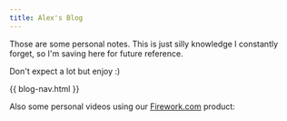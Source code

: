```yaml
---
title: Alex's Blog
---
```

Those are some personal notes. This is just silly knowledge I constantly forget, so I'm saving here for future reference.

Don't expect a lot but enjoy :)

{{ blog-nav.html }}

Also some personal videos using our [Firework.com](https://firework.com) product:

<script async src='//asset-staging.fwcdn3.com/js/storyblock.js'></script>
<fw-storyblock channel="alexandre" playlist="oPKwR5" autoplay="true"></fw-storyblock>

